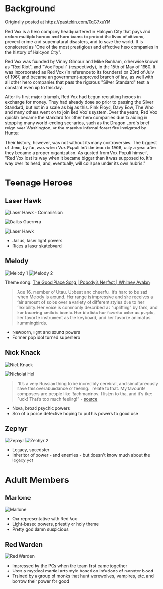 <!-- TITLE: Red Vox -->
<!-- SUBTITLE: A quick summary of Red Vox -->

# Background
Originally posted at https://pastebin.com/0qG7xuYM

Red Vox is a hero company headquartered in Halcyon City that pays and orders multiple heroes and hero teams to protect the lives of citizens, prevent crime and supernatural disasters, and to save the world. It is considered as "One of the most prestigious and effective hero companies in the history of Halcyon City".
 
Red Vox was founded by Vinny Gilmour and Mike Bonham, otherwise known as "Red Riot", and "Vox Populi" (respectively), in the 15th of May of 1960. It was incorporated as Red Vox (in reference to its founders) on 23rd of July of 1967, and became an government-approved branch of law, as well with all other hero companies that pass the rigorous "Silver Standard" test, a constant even up to this day.

After its first major triumph, Red Vox had begun recruiting heroes in exchange for money. They had already done so prior to passing the Silver Standard, but not in a scale as big as this. Pink Floyd, Davy Bow, The Who and many others went on to join Red Vox's system. Over the years, Red Vox quickly became the standard for other hero companies due to aiding in stopping many world-ending scenarios, such as the Dragon Lord's brief reign over Washington, or the massive infernal forest fire instigated by Hunter.
 
Their history, however, was not without its many controversies. The biggest of them, by far, was when Vox Populi left the team in 1968, only a year after they became a proper organization. As quoted from Vox Populi himself,
"Red Vox lost its way when it became bigger than it was supposed to. It's way over its head, and, eventually, will collapse under its own hubris."

# Teenage Heroes
## Laser Hawk
![Laser Hawk - Commission](/uploads/sycamour-red-vox/laser-hawk-bee.png "Laser Hawk Bee")

![Dallas Guerrera](/uploads/sycamour-red-vox/dallas-guerrera.jpg "Dallas Guerrera")

![Laser Hawk](/uploads/sycamour-red-vox/laser-hawk.jpg "Laser Hawk")

* Janus, laser light powers
* Rides a laser skateboard

## Melody
![Melody 1](/uploads/sycamour-red-vox/melody-1.png "Melody 1")
![Melody 2](/uploads/sycamour-red-vox/melody-2.jpg "Melody 2")

Theme song: [The Good Place Song | Pobody’s Nerfect | Whitney Avalon](https://www.youtube.com/watch?v=tPp-U4QonnM)

> Age 16, member of Utau.  Upbeat and cheerful, it’s hard to be sad when Melody is around.  Her range is impressive and she receives a fair amount of solos over a variety of different styles due to her flexibility.  Her voice is commonly described as “uplifting” by fans, and her beaming smile is iconic.  Her bio lists her favorite color as purple, her favorite instrument as the keyboard, and her favorite animal as hummingbirds.

* Newborn, light and sound powers
* Former pop idol turned superhero

## Nick Knack
![Nick Knack](/uploads/sycamour/nick-knack.png "Nick Knack")

![Nicholai Hel](/uploads/sycamour/nicholai-hel.jpg "Nicholai Hel")

> “It’s a very Russian thing to be incredibly cerebral, and simultaneously have this overabundance of feeling. I relate to that. My favourite composers are people like Rachmaninov. I listen to that and it’s like: Fuck! That’s too much feeling!” - [source](https://www.theguardian.com/film/2016/jul/06/anton-yelchin-interview-green-room-cannes)

* Nova, broad psychic powers
* Son of a police detective hoping to put his powers to good use

## Zephyr
![Zephyr](/uploads/sycamour-red-vox/zephyr.png "Zephyr")
![Zephyr 2](/uploads/sycamour-red-vox/zephyr-2.png "Zephyr 2")

* Legacy, speedster
* Inheritor of power - and enemies - but doesn't know much about the legacy yet
# Adult Members
## Marlone
![Marlone](/uploads/sycamour/marlone.jpg "Marlone")

* Our representative with Red Vox
* Light-based powers, priestly or holy theme
* Pretty god damn suspicious

## Red Warden
![Red Warden](/uploads/sycamour-red-vox/red-warden.jpg "Red Warden")

* Impressed by the PCs when the team first came together
* Uses a mystical martial arts style based on infusions of monster blood
* Trained by a group of monks that hunt werewolves, vampires, etc. and borrow their power for good